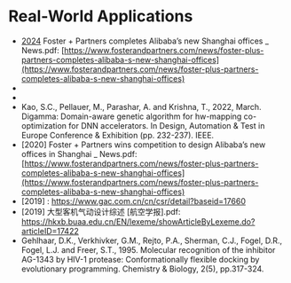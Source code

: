 # Real-World Applications

* [2024] Foster + Partners completes Alibaba’s new Shanghai offices _ News.pdf: [https://www.fosterandpartners.com/news/foster-plus-partners-completes-alibaba-s-new-shanghai-offices](https://www.fosterandpartners.com/news/foster-plus-partners-completes-alibaba-s-new-shanghai-offices)
* [2024]: [https://www.archdaily.com/1022312/genetic-algorithm-to-evolve-the-optimal-massing-an-interview-with-luke-fox-from-foster-plus-partners](https://www.archdaily.com/1022312/genetic-algorithm-to-evolve-the-optimal-massing-an-interview-with-luke-fox-from-foster-plus-partners)
* [2023]: [https://www.fosterandpartners.com/news/innovation-through-technology-genetic-algorithms](https://www.fosterandpartners.com/news/innovation-through-technology-genetic-algorithms)
* Kao, S.C., Pellauer, M., Parashar, A. and Krishna, T., 2022, March. Digamma: Domain-aware genetic algorithm for hw-mapping co-optimization for DNN accelerators. In Design, Automation & Test in Europe Conference & Exhibition (pp. 232-237). IEEE.
* [2020] Foster + Partners wins competition to design Alibaba’s new offices in Shanghai _ News.pdf: [https://www.fosterandpartners.com/news/foster-plus-partners-completes-alibaba-s-new-shanghai-offices](https://www.fosterandpartners.com/news/foster-plus-partners-completes-alibaba-s-new-shanghai-offices)
* [2019] : https://www.gac.com.cn/cn/csr/detail?baseid=17660
* [2019] 大型客机气动设计综述 [航空学报].pdf: https://hkxb.buaa.edu.cn/EN/lexeme/showArticleByLexeme.do?articleID=17422
* Gehlhaar, D.K., Verkhivker, G.M., Rejto, P.A., Sherman, C.J., Fogel, D.R., Fogel, L.J. and Freer, S.T., 1995. Molecular recognition of the inhibitor AG-1343 by HIV-1 protease: Conformationally flexible docking by evolutionary programming. Chemistry & Biology, 2(5), pp.317-324.
